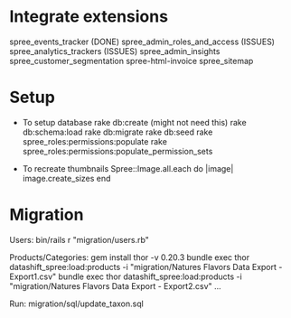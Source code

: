 # Integrate extensions
spree_events_tracker (DONE)
spree_admin_roles_and_access (ISSUES)
spree_analytics_trackers (ISSUES)
spree_admin_insights
spree_customer_segmentation
spree-html-invoice
spree_sitemap

# Setup

* To setup database
rake db:create (might not need this)
rake db:schema:load
rake db:migrate
rake db:seed
rake spree_roles:permissions:populate
rake spree_roles:permissions:populate_permission_sets


* To recreate thumbnails
Spree::Image.all.each do |image| image.create_sizes end


# Migration
Users:
bin/rails r "migration/users.rb"

Products/Categories:
gem install thor -v 0.20.3
bundle exec thor datashift_spree:load:products -i "migration/Natures Flavors Data Export - Export1.csv"
bundle exec thor datashift_spree:load:products -i "migration/Natures Flavors Data Export - Export2.csv"
...

Run:
migration/sql/update_taxon.sql
